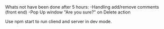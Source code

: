 Whats not have been done after 5 hours:
-Handling add/remove comments (front end)
-Pop Up window "Are you sure?" on Delete action


Use npm start to run cliend and server in dev mode.
